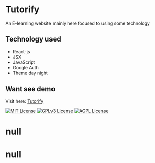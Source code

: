 
# Tutorify

An E-learning website mainly here focused to using some technology 


## Technology used

- React-js
- JSX
- JavaScript
- Google Auth
- Theme day night



## Want see demo 

Visit here: [Tutorify](https://tutorify-fe818.firebaseapp.com/)

[![MIT License](https://img.shields.io/badge/License-MIT-green.svg)](https://choosealicense.com/licenses/mit/)
[![GPLv3 License](https://img.shields.io/badge/License-GPL%20v3-yellow.svg)](https://opensource.org/licenses/)
[![AGPL License](https://img.shields.io/badge/license-AGPL-blue.svg)](http://www.gnu.org/licenses/agpl-3.0)


# null
# null
